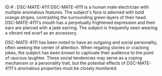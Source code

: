 ID # : DSC-MATE-4111
DSC-MATE-4111 is a human male electrician with multiple anomalous features. The subject's face is adorned with bold orange stripes, contrasting the surrounding green layers of their head. DSC-MATE-4111's mouth has a perpetually frightened expression and their ears are pierced with a jade earring. The subject is frequently seen wearing a vibrant red scarf as an accessory.

DSC-MATE-4111 has been noted to have an outgoing and social personality, often seeking the center of attention. When regaling stories or cracking jokes, the subject has been known to captivate their audience to the point of raucous laughter. These social tendencies may serve as a coping mechanism or a personality trait, but the potential effects of DSC-MATE-4111's anomalous properties must be closely monitored.